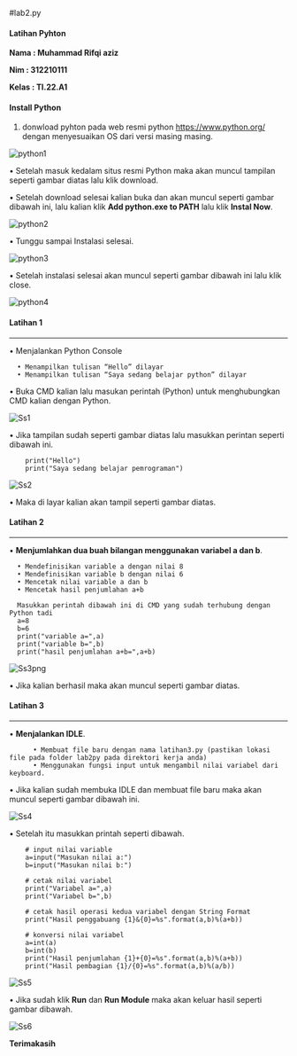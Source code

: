 #lab2.py

#### Latihan Pyhton
**Nama : Muhammad Rifqi aziz**

**Nim : 312210111**

**Kelas : TI.22.A1**

#### Install Python
1. donwload pyhton pada web resmi python https://www.python.org/ dengan menyesuaikan OS dari versi masing masing.

![python1](https://user-images.githubusercontent.com/115804283/197999031-06e5bcb0-045f-4be1-9ab9-f783aac58e23.png)

• Setelah masuk kedalam situs resmi Python maka akan muncul tampilan seperti gambar diatas lalu klik download.

• Setelah download selesai kalian buka dan akan muncul seperti gambar dibawah ini, lalu kalian klik **Add python.exe to PATH** lalu klik **Instal Now**.

![python2](https://user-images.githubusercontent.com/115804283/197999346-eb860e97-125a-4499-bc65-f715b572334a.png)


• Tunggu sampai Instalasi selesai.

![python3](https://user-images.githubusercontent.com/115804283/197999489-f2b1b86a-35d4-4e5a-a237-fe8f3401622c.png)


• Setelah instalasi selesai akan muncul seperti gambar dibawah ini lalu klik close.

![python4](https://user-images.githubusercontent.com/115804283/197999615-95de96aa-c3cc-4d28-921a-17d40081e697.png)


#### Latihan 1

----------

• Menjalankan Python Console

      • Menampilkan tulisan “Hello” dilayar
      • Menampilkan tulisan “Saya sedang belajar python” dilayar
• Buka CMD kalian lalu masukan perintah (Python) untuk menghubungkan CMD kalian dengan Python.

![Ss1](https://user-images.githubusercontent.com/115804283/197999849-b5d70503-af0a-4ec5-9f83-abc1f5fb4b5f.png)


 • Jika tampilan sudah seperti gambar diatas lalu masukkan perintan seperti dibawah ini.

        print("Hello")
        print("Saya sedang belajar pemrograman")
        
![Ss2](https://user-images.githubusercontent.com/115804283/198000049-2ac3bed3-7d16-40e7-829c-44b783e2d3b9.png)


• Maka di layar kalian akan tampil seperti gambar diatas.

#### Latihan 2

-----

• **Menjumlahkan dua buah bilangan menggunakan variabel a dan b**.

      • Mendefinisikan variable a dengan nilai 8
      • Mendefinisikan variable b dengan nilai 6
      • Mencetak nilai variable a dan b
      • Mencetak hasil penjumlahan a+b

      Masukkan perintah dibawah ini di CMD yang sudah terhubung dengan Python tadi
      a=8
      b=6
      print("variable a=",a)
      print("variable b=",b)
      print("hasil penjumlahan a+b=",a+b)
      
      
![Ss3png](https://user-images.githubusercontent.com/115804283/198000349-dd3762c4-3858-4f36-bb61-fb0ae6e5d0d0.png)


• Jika kalian berhasil maka akan muncul seperti gambar diatas.

#### Latihan 3

-------

• **Menjalankan IDLE**.

          • Membuat file baru dengan nama latihan3.py (pastikan lokasi file pada folder lab2py pada direktori kerja anda)
          • Menggunakan fungsi input untuk mengambil nilai variabel dari keyboard.
• Jika kalian sudah membuka IDLE dan membuat file baru maka akan muncul seperti gambar dibawah ini.

![Ss4](https://user-images.githubusercontent.com/115804283/198000588-a6be2dd3-8cfa-47b2-bf95-49ce553b578e.png)


• Setelah itu masukkan printah seperti dibawah.

        # input nilai variable
        a=input("Masukan nilai a:")
        b=input("Masukan nilai b:")

        # cetak nilai variabel
        print("Variabel a=",a)
        print("Variabel b=",b)

        # cetak hasil operasi kedua variabel dengan String Format
        print("Hasil penggabuang {1}&{0}=%s".format(a,b)%(a+b))

        # konversi nilai variabel
        a=int(a)
        b=int(b)
        print("Hasil penjumlahan {1}+{0}=%s".format(a,b)%(a+b))
        print("Hasil pembagian {1}/{0}=%s".format(a,b)%(a/b))
        
![Ss5](https://user-images.githubusercontent.com/115804283/198000680-53633af3-27f1-43e4-975b-1b4a16dcf1ae.png)


• Jika sudah klik **Run** dan **Run Module** maka akan keluar hasil seperti gambar dibawah.

![Ss6](https://user-images.githubusercontent.com/115804283/198000773-6f1efe16-4143-4bd4-8e5e-8704a452106d.png)


**Terimakasih**
